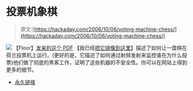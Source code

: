 # 投票机象棋

> 原文:[https://hackaday.com/2006/10/06/voting-machine-chess/](https://hackaday.com/2006/10/06/voting-machine-chess/)

![](../Images/61a45da175698c7647aaddc07f861739.png)
【Floor】[发来的这个 PDF](http://www.wijvertrouwenstemcomputersniet.nl/images/9/91/Es3b-en.pdf) 【我已经[把它镜像到这里](http://biobug.org/had-mirror/)】描述了如何让一盘棋在荷兰投票机上运行。(更好的是，它描述了如何通过射频发射来监控谁在为什么投票)他们做了彻底的黑客工作，证明了这些机器的不安全性。你可以在网站上得到更多的细节。

*   [永久链接](http://www.wijvertrouwenstemcomputersniet.nl/Nedap-en)